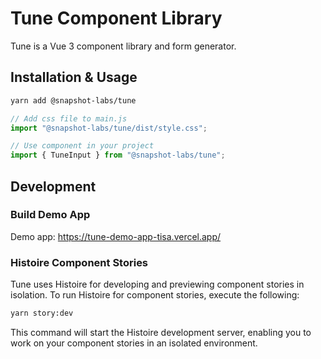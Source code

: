 # Tune Component Library

Tune is a Vue 3 component library and form generator.

## Installation & Usage

```bash
yarn add @snapshot-labs/tune
```

```js
// Add css file to main.js
import "@snapshot-labs/tune/dist/style.css";
```

```js
// Use component in your project
import { TuneInput } from "@snapshot-labs/tune";
```

## Development

### Build Demo App

Demo app: https://tune-demo-app-tisa.vercel.app/

### Histoire Component Stories

Tune uses Histoire for developing and previewing component stories in isolation. To run Histoire for component stories, execute the following:

```bash
yarn story:dev
```

This command will start the Histoire development server, enabling you to work on your component stories in an isolated environment.
